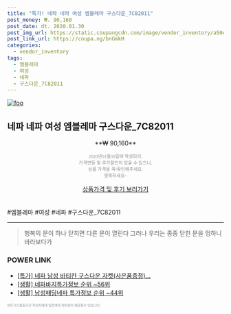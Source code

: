 ```yaml
--- 
title: "특가! 네파 네파 여성 엠블레마 구스다운_7C82011" 
post_money: ₩. 90,160 
post_date: dt. 2020.01.30 
post_img_url: https://static.coupangcdn.com/image/vendor_inventory/a50e/a9cd41bcf6016378d91303e5383e04756c0b9fa68452d5e4edbbe06c61f4.jpg 
post_link_url: https://coupa.ng/bnGmkH 
categories: 
  - vendor_inventory 
tags: 
  - 엠블레마 
  - 여성 
  - 네파 
  - 구스다운_7C82011 
--- 
```

[![foo](https://static.coupangcdn.com/image/vendor_inventory/a50e/a9cd41bcf6016378d91303e5383e04756c0b9fa68452d5e4edbbe06c61f4.jpg)](https://coupa.ng/bnGmkH) 

## 네파 네파 여성 엠블레마 구스다운_7C82011 
<p style="text-align: center;">**₩ 90,160**</p> 
<p style="text-align: center;"><span style="color: #898c8f; font-family: Georgia,Times,serif; font-size: 0.75em;">2020년01월30일에 작성되어, <br>가격변동 및 추가할인이 있을 수 있으니,<br> 상품 가격을 꼭!확인해주세요.<br>행복하세요~</span> 
</p>	 
<div markdown="0" style="text-align: center;"><a href="https://coupa.ng/bnGmkH" class="btn btn--success">상품가격 및 후기 보러가기</a></div> 
<br><br> 
  #엠블레마 #여성 #네파 #구스다운_7C82011 
<hr> 

> 행복의 문이 하나 닫히면 다른 문이 열린다 그러나 우리는 종종 닫힌 문을 멍하니 바라보다가 


### POWER LINK

* <a href="https://blog.naver.com/santokki14/221789378908" target="_blank">[특가] 네파 남성 바티칸 구스다운 자켓(사은품증정)...</a>
* <a href="https://blog.naver.com/fasyy4321/221772358332" target="_blank"> [생활] 네파바지특가정보 순위 ~56위</a>
* <a href="https://blog.naver.com/sakai111/221776117520" target="_blank"> [생활] 남성패딩네파 특가정보 순위 ~44위</a>

<span style="color: #898c8f; font-family: Georgia,Times,serif; font-size: 0.55em;">파트너스활동으로 작성자에게 일정액의 커미션이 제공될수 있습니다.</span> 
